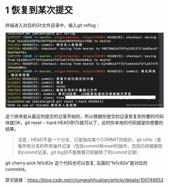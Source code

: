 # 1 恢复到某次提交

终端进入对应的Git文件目录中，输入git reflog：

![](./imgs/401.png)

这个排序是从最近你提交的记录开始的，所以根据你提交的记录恢复到你要的代码块就OK，git reset --hard HEAD@{1}就可以了，此时你本地的代码就是你想要的结果。

>  注意：HEAD不是一个分支，只是指向某个COMMIT的指针，git reflo（查看所有分支的所有操作记录（包括commit和reset的操作，包括已经被删除的commit记录，git log则不能察看已经删除了的commit记录）

 git cherry-pick fe1c82e 这个代码也可以恢复, 后面的“fe1c82e”是对应的commitid。

原文链接：https://blog.csdn.net/chungeshihuatian/article/details/100746953